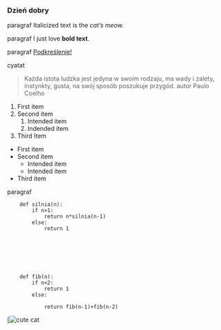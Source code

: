 ### Dzień dobry

paragraf Italicized text is the *cat’s meow.*

paragraf I just love **bold text**.

paragraf <ins>Podkreślenie!</ins>

cyatat 
> Każda istota ludzka jest jedyna w swoim rodzaju, ma wady i zalety, instynkty, gusta, na swój sposób poszukuje przygód.
autor Paulo Coelho

1. First item
2. Second item
	1. Intended item
	2. Indended item
3. Third Item

- First item
- Second item
	- Intended item
	- Intended item
- Third item


paragraf




		def silnia(n):
			if n>1:
				return n*silnia(n-1)
			else:
				return 1







		def fib(n):
			if n<2:
				return 1
			else:

				return fib(n-1)+fib(n-2)





[![cute cat](https://64.media.tumblr.com/0b7b5e65370f555b1ca8c38d42b2f024/13b3dddecae60a8f-78/s500x750/a47a883b1b7f4290a822658ff3dd54f9856f7c90.jpg)
